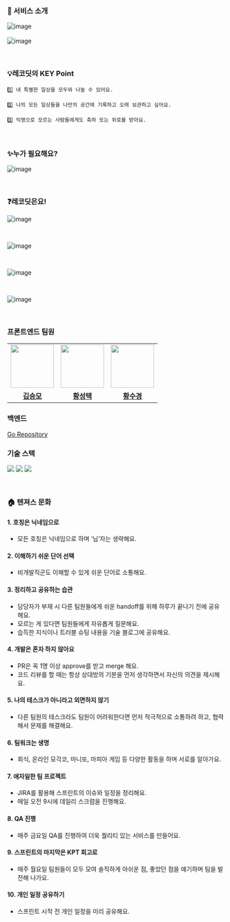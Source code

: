 ### 🎁 서비스 소개

![image](https://user-images.githubusercontent.com/64088250/212938313-789d2c14-99fa-460d-86af-34858c5d3f0f.png)
<br>
<br>
![image](https://user-images.githubusercontent.com/64088250/212941454-e4241096-8d67-42e5-8703-acebb5257895.png)

<br>

### 💡레코딧의 KEY Point

```
1️⃣ 내 특별한 일상을 모두와 나눌 수 있어요.
```

```
2️⃣ 나의 모든 일상들을 나만의 공간에 기록하고 오래 보관하고 싶어요.
```

```
3️⃣ 익명으로 모르는 사람들에게도 축하 또는 위로를 받아요.
```

<br>

### ✨누가 필요해요?

![image](https://user-images.githubusercontent.com/64088250/212941594-3c774cfb-dbfd-4e90-be46-e696d34fff4a.png)

<br>

### ❓레코딧은요!

![image](https://user-images.githubusercontent.com/64088250/213171662-58687464-3607-4917-bad1-7c2ff0dfd402.png)

<br>

![image](https://user-images.githubusercontent.com/64088250/213171746-df754669-e41c-44f4-95c0-8beb6498d4aa.png)

<br>

![image](https://user-images.githubusercontent.com/64088250/213171819-8b5e80cf-4d57-4d0b-ba5b-71ff8cfbebab.png)

<br>

![image](https://user-images.githubusercontent.com/64088250/213171846-9f5b0914-2b70-4c58-b8bb-a03c1a9b9b75.png)

<br>

### 프론트엔드 팀원

<table>
 <tr>
   <td>
      <a href="https://github.com/endmoseung">
        <img src="https://avatars.githubusercontent.com/u/103626175?v=4" width="100px" />
      </a>
    </td>
    <td>
      <a href="https://github.com/Seongtaek-H">
        <img src="https://avatars.githubusercontent.com/u/88193063?v=4" width="100px" />
      </a>
    </td>
    <td>
      <a href="https://github.com/sukyeongh">
        <img src="https://avatars.githubusercontent.com/u/50071076?v=4" width="100px" />
      </a>
    </td>
  </tr>
  <tr>
    <td align="center"><b><a href="https://github.com/endmoseung">김승모</a></b></td>
    <td align="center"><b><a href="https://github.com/Seongtaek-H">황성택</a></b></td>
    <td align="center"><b><a href="https://github.com/sukyeongh">황수경</a></b></td>
  </tr>
</table>

### 백엔드

[Go Repository](https://github.com/ItRecode/recordit-server)

### 기술 스택

<img src="https://img.shields.io/badge/Typescript-3776AB?style=for-the-badge"> <img src="https://img.shields.io/badge/React-61DAFB?style=for-the-badge">
<img src="https://img.shields.io/badge/React Query-FF4154?style=for-the-badge">

<br>

### 🏠 텐져스 문화

#### 1. 호칭은 닉네임으로

- 모든 호칭은 닉네임으로 하며 ‘님’자는 생략해요.

#### 2. 이해하기 쉬운 단어 선택

- 비개발직군도 이해할 수 있게 쉬운 단어로 소통해요.

#### 3. 정리하고 공유하는 습관

- 담당자가 부재 시 다른 팀원들에게 쉬운 handoff를 위해 하루가 끝나기 전에 공유해요.
- 모르는 게 있다면 팀원들에게 자유롭게 질문해요.
- 습득한 지식이나 트러블 슈팅 내용을 기술 블로그에 공유해요.

#### 4. 개발은 혼자 하지 않아요

- PR은 꼭 1명 이상 approve를 받고 merge 해요.
- 코드 리뷰를 할 때는 항상 상대방의 기분을 먼저 생각하면서 자신의 의견을 제시해요.

#### 5. 나의 테스크가 아니라고 외면하지 않기

- 다른 팀원의 테스크라도 팀원이 어려워한다면 먼저 적극적으로 소통하려 하고, 협력해서 문제를 해결해요.

#### 6. 팀워크는 생명

- 회식, 온라인 모각코, 마니또, 마피아 게임 등 다양한 활동을 하며 서로를 알아가요.

#### 7. 애자일한 팀 프로젝트

- JIRA를 활용해 스프린트의 이슈와 일정을 정리해요.
- 매일 오전 9시에 데일리 스크럼을 진행해요.

#### 8. QA 진행

- 매주 금요일 QA를 진행하여 더욱 퀄리티 있는 서비스를 만들어요.

#### 9. 스프린트의 마지막은 KPT 회고로

- 매주 월요일 팀원들이 모두 모여 솔직하게 아쉬운 점, 좋았던 점을 얘기하며 팀을 발전해 나가요.

#### 10. 개인 일정 공유하기

- 스프린트 시작 전 개인 일정을 미리 공유해요.
